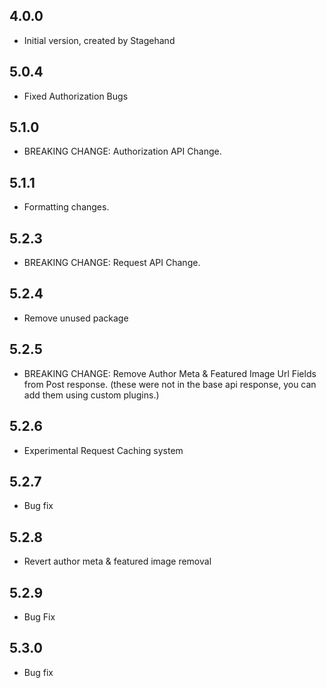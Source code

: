 ## 4.0.0

- Initial version, created by Stagehand

## 5.0.4

- Fixed Authorization Bugs

## 5.1.0

- BREAKING CHANGE: Authorization API Change.

## 5.1.1

- Formatting changes.

## 5.2.3

- BREAKING CHANGE: Request API Change.

## 5.2.4

- Remove unused package

## 5.2.5

- BREAKING CHANGE: Remove Author Meta & Featured Image Url Fields from Post response. (these were not in the base api response, you can add them using custom plugins.)

## 5.2.6

- Experimental Request Caching system

## 5.2.7

- Bug fix

## 5.2.8

- Revert author meta & featured image removal

## 5.2.9

- Bug Fix

## 5.3.0

- Bug fix
